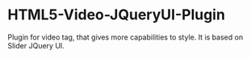# HTML5-Video-JQueryUI-Plugin
Plugin for video tag, that gives more capabilities to style. It is based on Slider JQuery UI.
